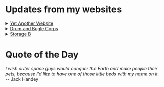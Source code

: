 # Updates from my websites

<details><summary> <a href="https://www.amon-hen.com">Yet Another Website</a> </summary>

* <a href="https://www.amon-hen.com/computing/internet/www/34570">The only good websites…</a>
* <a href="https://www.amon-hen.com/computing/internet/www/435">Quote of the Day</a>
* <a href="https://www.amon-hen.com/food/34556">Mmmm, Stitching Humiliation</a>
* <a href="https://www.amon-hen.com/television/8680">MST3K 0205 – Rocket Attack USA</a>
* <a href="https://www.amon-hen.com/politics/34554">Gang Databases</a>
* <a href="https://www.amon-hen.com/politics/34547">Cheater</a>
* <a href="https://www.amon-hen.com/television/5880">MST3K Short 0906 – Century 21 Calling</a>
* <a href="https://www.amon-hen.com/movies/34536">Attack of the Eye Creatures (1967)</a>
* <a href="https://www.amon-hen.com/music/34511">Dream State</a>
* <a href="https://www.amon-hen.com/humor/34533">RiffTrax – Masks of Grass</a>
</details>

<details><summary> <a href="https://www.drum-corps.net">Drum and Bugle Corps</a> </summary>

* <a href="https://www.drum-corps.net/scores/dci/3955">DCI Central Ohio (2025)</a>
* <a href="https://www.drum-corps.net/scores/dci/3950">DCI Huntington (2025)</a>
* <a href="https://www.drum-corps.net/scores/dci/3947">DCI Glassboro (2025)</a>
* <a href="https://www.drum-corps.net/scores/dci/3944">Brass at the Beach (2025)</a>
* <a href="https://www.drum-corps.net/scores/dci/3941">Soaring Sounds (2025)</a>
* <a href="https://www.drum-corps.net/scores/dci/3938">DCI Delaware (2025)</a>
* <a href="https://www.drum-corps.net/news/3934">Broadway on a football field</a>
* <a href="https://www.drum-corps.net/scores/dci/3931">Summer Music Games in Cincinnati (2025)</a>
* <a href="https://www.drum-corps.net/scores/dci/3925">DCI in Motion (2025)</a>
* <a href="https://www.drum-corps.net/scores/dci/3922">NightBEAT (2025)</a>
</details>

<details><summary> <a href="https://www.storage-b.com">Storage B</a> </summary>

* <a href="https://www.storage-b.com/ai/1105">Not Even Close</a>
* <a href="https://www.storage-b.com/math-numerical-analysis/1081">Crummy Code from Copilot</a>
* <a href="https://www.storage-b.com/humor/1067">Meeting Driven Development</a>
* <a href="https://www.storage-b.com/c/1057">CLion Is Now Free for Non-Commercial Use</a>
* <a href="https://www.storage-b.com/humor/1052">Programmers Then and Now</a>
* <a href="https://www.storage-b.com/c/1050">Strategies for Developing Safety-Critical Software in C++</a>
* <a href="https://www.storage-b.com/ai/1048">What trillion-dollar problem is AI trying to solve?</a>
* <a href="https://www.storage-b.com/math-numerical-analysis/1036">Hypot</a>
* <a href="https://www.storage-b.com/c/1015">Uploading Consciousness</a>
* <a href="https://www.storage-b.com/humor/1003">SCRUM: An Honest Ad</a>
</details>

# Quote of the Day
<p><em>I wish outer space guys would conquer the Earth and make people their pets, because I'd like to have one of those little beds with my name on it.</em><br /> -- Jack Handey</p>